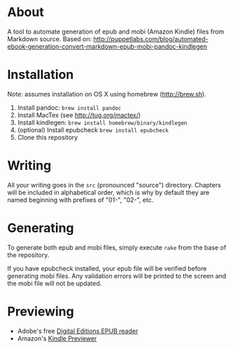 # About

A tool to automate generation of epub and mobi (Amazon Kindle) files from
Markdown source. Based on: http://puppetlabs.com/blog/automated-ebook-generation-convert-markdown-epub-mobi-pandoc-kindlegen

# Installation

Note: assumes installation on OS X using homebrew (http://brew.sh).

1. Install pandoc: `brew install pandoc`
1. Install MacTex (see http://tug.org/mactex/)
1. Install kindlegen: `brew install homebrew/binary/kindlegen`
1. (optional) Install epubcheck `brew install epubcheck`
1. Clone this repository 

# Writing

All your writing goes in the `src` (pronounced "source") directory. Chapters
will be included in alphabetical order, which is why by default they are named
beginning with prefixes of "01-", "02-", etc.

# Generating

To generate both epub and mobi files, simply execute `rake` from the base of
the repository.

If you have epubcheck installed, your epub file will be verified before
generating mobi files. Any validation errors will be printed to the screen and
the mobi file will not be updated.

# Previewing

- Adobe's free [Digital Editions EPUB reader](http://www.adobe.com/products/digital-editions.html)
- Amazon's [Kindle Previewer](http://www.amazon.com/gp/feature.html/?docId=1000765261)

